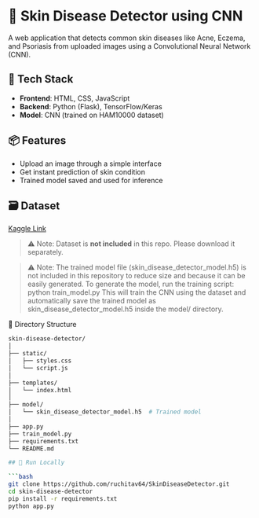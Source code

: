 # 🧠 Skin Disease Detector using CNN

A web application that detects common skin diseases like Acne, Eczema, and Psoriasis from uploaded images using a Convolutional Neural Network (CNN).

## 🔧 Tech Stack
- **Frontend**: HTML, CSS, JavaScript
- **Backend**: Python (Flask), TensorFlow/Keras
- **Model**: CNN (trained on HAM10000 dataset)

## 📦 Features
- Upload an image through a simple interface
- Get instant prediction of skin condition
- Trained model saved and used for inference

## 🗃 Dataset 
[Kaggle Link](https://www.kaggle.com/code/mpwolke/skin-diseases-cnn)

> ⚠️ Note: Dataset is **not included** in this repo. Please download it separately.

> ⚠️ Note: The trained model file (skin_disease_detector_model.h5) is not included in this repository to reduce size and because it can be easily generated.
To generate the model, run the training script:
python train_model.py
This will train the CNN using the dataset and automatically save the trained model as skin_disease_detector_model.h5 inside the model/ directory.

📁 Directory Structure
```bash
skin-disease-detector/
│
├── static/
│   ├── styles.css
│   └── script.js
│
├── templates/
│   └── index.html
│
├── model/
│   └── skin_disease_detector_model.h5  # Trained model
│
├── app.py
├── train_model.py
├── requirements.txt
└── README.md

## 🚀 Run Locally

```bash
git clone https://github.com/ruchitav64/SkinDiseaseDetector.git
cd skin-disease-detector
pip install -r requirements.txt
python app.py



